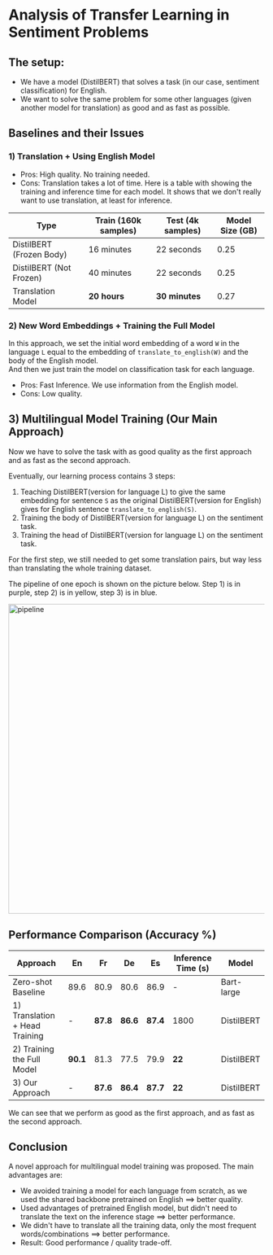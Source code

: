 # Analysis of Transfer Learning in Sentiment Problems

## The setup:
- We have a model (DistilBERT) that solves a task (in our case, sentiment classification) for English.
- We want to solve the same problem for some other languages (given another model for translation) as good and as fast as possible.

## Baselines and their Issues

### 1) Translation + Using English Model
- Pros: High quality. No training needed.
- Cons: Translation takes a lot of time. Here is a table with showing the training and inference time for each model. It shows that we don't really want to use translation, at least for inference.

| Type                     | Train (160k samples) | Test (4k samples) | Model Size (GB) |
|--------------------------|----------------------|-------------------|-----------------|
| DistilBERT (Frozen Body) | 16 minutes           | 22 seconds        | 0.25            |
| DistilBERT (Not Frozen)  | 40 minutes           | 22 seconds        | 0.25            |
| Translation Model        | **20 hours**         | **30 minutes**    | 0.27            |

### 2) New Word Embeddings + Training the Full Model
In this approach, we set the initial word embedding of a word `W` in the language `L` equal to the embedding of `translate_to_english(W)` and the body of the English model.  
And then we just train the model on classification task for each language.
- Pros: Fast Inference. We use information from the English model.
- Cons: Low quality.

## 3) Multilingual Model Training (Our Main Approach)

Now we have to solve the task with as good quality as the first approach and as fast as the second approach.

Eventually, our learning process contains 3 steps:  
1) Teaching DistilBERT(version for language L) to give the same embedding for sentence `S` as the original DistilBERT(version for English) gives for English sentence `translate_to_english(S)`.
2) Training the body of DistilBERT(version for language L) on the sentiment task.
3) Training the head of DistilBERT(version for language L) on the sentiment task.

For the first step, we still needed to get some translation pairs, but way less than translating the whole training dataset.

The pipeline of one epoch is shown on the picture below.
Step 1) is in purple, step 2) is in yellow, step 3) is in blue.

<!-- ![Pipeline](./pipeline.png) -->
<img width="609" alt="pipeline" src="https://github.com/user-attachments/assets/b1ab65a1-7c52-4cb7-808c-1194ad71a6ed">

<!-- ### What are the Advantages? -->

## Performance Comparison (Accuracy %)

<!-- | Sentiment Baseline          | 85.1 | 62.9 | 51.2 | 61.6 | DistilBERT  | -->
<!-- | Head Training               | 87.8 | 77.0 | 75.0 | 79.5 | DistilBERT  | -->
| Approach                       | En       | Fr       | De       | Es       | Inference Time (s)  | Model       |
|--------------------------------|----------|----------|----------|----------|---------------------|-------------|
| Zero-shot Baseline             | 89.6     | 80.9     | 80.6     | 86.9     | -                   | Bart-large  |
| 1) Translation + Head Training | -        | **87.8** | **86.6** | **87.4** | 1800                | DistilBERT  |
| 2) Training the Full Model     | **90.1** | 81.3     | 77.5     | 79.9     | **22**              | DistilBERT  |
| 3) Our Approach                | -        | **87.6** | **86.4** | **87.7** | **22**              | DistilBERT  |

We can see that we perform as good as the first approach, and as fast as the second approach.

## Conclusion

A novel approach for multilingual model training was proposed. The main advantages are:

- We avoided training a model for each language from scratch, as we used the shared backbone pretrained on English $\implies$ better quality.
- Used advantages of pretrained English model, but didn't need to translate the text on the inference stage $\implies$ better performance.
- We didn't have to translate all the training data, only the most frequent words/combinations $\implies$ better performance.
- Result: Good performance / quality trade-off.
